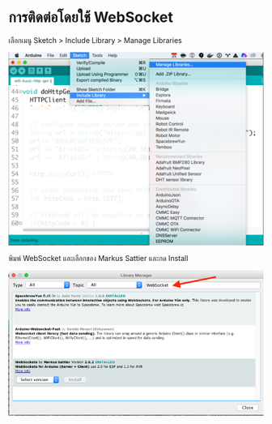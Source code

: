 # การติดต่อโดยใช้ WebSocket

เลือกเมนู Sketch > Include Library > Manage Libraries

![Sketch > Include Library > Manage Libraries](images/arduino-manage-libraries.png)

พิมพ์ WebSocket และเลือกของ Markus Sattier และกด Install

![](install-websocket.png)